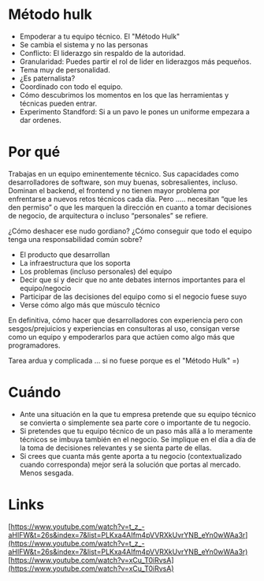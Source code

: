 # Método hulk

- Empoderar a tu equipo técnico. El "Método Hulk"
- Se cambia el sistema y no las personas
- Conflicto: El liderazgo sin respaldo de la autoridad.
- Granularidad: Puedes partir el rol de lider en liderazgos más pequeños.
- Tema muy de personalidad.
- ¿Es paternalista?
- Coordinado con todo el equipo.
- Cómo descubrimos los momentos en los que las herramientas y técnicas pueden entrar.
- Experimento Standford: Si a un pavo le pones un uniforme empezara a dar ordenes.

# Por qué
Trabajas en un equipo eminentemente técnico. Sus capacidades como desarrolladores de software, son muy buenas, sobresalientes, incluso. Dominan el backend, el frontend y no tienen mayor problema por enfrentarse a nuevos retos técnicos cada día. Pero ….. necesitan “que les den permiso” o que les marquen la dirección en cuanto a tomar decisiones de negocio, de arquitectura o incluso “personales” se refiere.

¿Cómo deshacer ese nudo gordiano?
¿Cómo conseguir que todo el equipo tenga una responsabilidad común sobre?
- El producto que desarrollan
- La infraestructura que los soporta
- Los problemas (incluso personales) del equipo
- Decir que sí y decir que no ante debates internos importantes para el equipo/negocio 
- Participar de las decisiones del equipo como si el negocio fuese suyo 
- Verse cómo algo más que músculo técnico

En definitiva,  cómo hacer que desarrolladores con experiencia pero con sesgos/prejuicios y experiencias en consultoras al uso, consigan verse como un equipo y empoderarlos para que actúen como algo más que programadores.

Tarea ardua y complicada ... si no fuese porque es el "Método Hulk" =)

# Cuándo
- Ante una situación en la que tu empresa pretende que su equipo técnico se convierta o simplemente sea parte core o importante de tu negocio.
- Si pretendes que tu equipo técnico de un paso más allá a lo meramente técnicos se imbuya también en el negocio. Se implique en el día a día de la toma de decisiones relevantes y se sienta parte de ellas.
- Si crees que cuanta más gente aporta a tu negocio (contextualizado cuando corresponda) mejor será la solución que portas al mercado. Menos sesgada.

# Links
[https://www.youtube.com/watch?v=t_z_-aHIFW&t=26s&index=7&list=PLKxa4AIfm4pVVRXkUvrYNB_eYn0wWAa3r](https://www.youtube.com/watch?v=t_z_-aHIFW&t=26s&index=7&list=PLKxa4AIfm4pVVRXkUvrYNB_eYn0wWAa3r)
[https://www.youtube.com/watch?v=xCu_T0iRvsA](https://www.youtube.com/watch?v=xCu_T0iRvsA)
